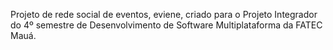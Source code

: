 Projeto de rede social de eventos, eviene, criado para o Projeto Integrador do 4º semestre de Desenvolvimento de Software Multiplataforma da FATEC Mauá.
